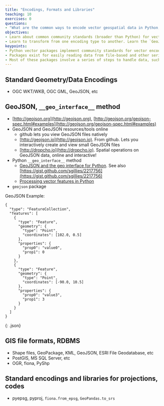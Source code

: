 ```yaml
---
title: "Encodings, Formats and Libraries"
teaching: 10
exercises: 0
questions:
- "What are the common ways to encode vector geospatial data in Python, and how much is borrowed from broader encoding standards?"
objectives:
- Learn about common community standards (broader than Python) for vector data encoding, and how they're implemented in core Python libraries.
- Learn to transform from one encoding type to another. Learn the `GeoJSON` format and exchange encoding storage, including the `__geo_interface__` method implemented across libraries.
keypoints:
- Python vector packages implement community standards for vector encoding. While these can seem complex, tools exist for conversion into various forms, and many of the tools including common interfaces for exchanging data across tools.
- Packages exist for easily reading data from file-based and other serialized data formats.
- Most of these packages involve a series of steps to handle data, such as stepping through features via a loop, etc. Most tools do one or a couple of things only. `GeoPandas` solves these problems by enabling operations on feature collections in one step, and bundling multiple tools via a coherent interface that builds on `Pandas`.
---
```



## Standard Geometry/Data Encodings
* OGC WKT/WKB, OGC GML, GeoJSON, etc


## GeoJSON, `__geo_interface__` method
* [http://geojson.org](http://geojson.org), [http://geojson.org/geojson-spec.html#examples](http://geojson.org/geojson-spec.html#examples)
* GeoJSON and GeoJSON resources/tools online
  * github lets you view GeoJSON files natively
  * [http://geojson.io](http://geojson.io). From github. Lets you interactively create and view small GeoJSON files
  * [http://dropcho.io](http://dropcho.io). Spatial operations on GeoJSON data, online and interactive!
* Python `__geo_interface__` method
  * [GeoJSON and the geo interface for Python](https://sgillies.net/2013/06/27/geojson-and-the-geo-interface-for-python.html). See also [https://gist.github.com/sgillies/2217756](https://gist.github.com/sgillies/2217756)
  * [Processing vector features in Python](http://www.perrygeo.com/processing-vector-features-in-python.html)
* `geojson` package


GeoJSON Example:

~~~
{
  "type": "FeatureCollection",
  "features": [
    {
      "type": "Feature",
      "geometry": {
        "type": "Point",
        "coordinates": [102.0, 0.5]
      },
      "properties": {
        "prop0": "value0",
        "prop1": 0
      }
    },
    {
      "type": "Feature",
      "geometry": {
        "type": "Point",
        "coordinates": [-90.0, 10.5]
      },
      "properties": {
        "prop0": "value3",
        "prop1": 3
      }
    }
  ]
}
~~~
{: .json}


## GIS file formats, RDBMS
* Shape files, GeoPackage, KML, GeoJSON, ESRI File Geodatabase, etc
* PostGIS, MS SQL Server, etc
* OGR, fiona, PyShp


## Standard encodings and libraries for projections, codes
* pyepsg, pyproj, `fiona.from_epsg`, `GeoPandas.to_srs`

